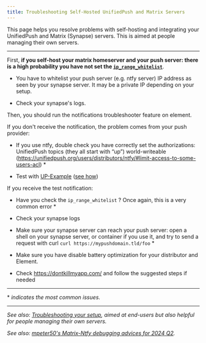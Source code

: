 ```yaml
---
title: Troubleshooting Self-Hosted UnifiedPush and Matrix Servers
---
```


This page helps you resolve problems with self-hosting and integrating your UnifiedPush and Matrix (Synapse) servers. This is aimed at people managing their own servers.

---

First, **if you self-host your matrix homeserver and your push server: there is a high probability you have not set the [`ip_range_whitelist`](https://matrix-org.github.io/synapse/latest/usage/configuration/config_documentation.html#ip_range_whitelist)**.

  * You have to whitelist your push server (e.g. ntfy server) IP address as seen by your synapse server. It may be a private IP depending on your setup.

  * Check your synapse's logs.

Then, you should run the notifications troubleshooter feature on element.

If you don't receive the notification, the problem comes from your push provider:

  * If you use ntfy, double check you have correctly set the authorizations: UnifiedPush topics (they all start with “up”) world-writeable (https://unifiedpush.org/users/distributors/ntfy/#limit-access-to-some-users-acl) *

  * Test with [UP-Example](https://f-droid.org/en/packages/org.unifiedpush.example/) ([see how](/users/troubleshooting/#troubleshooting-with-the-up-example-app-android))

If you receive the test notification:

  * Have you check the `ip_range_whitelist` ? Once again, this is a very common error *

  * Check your synapse logs

  * Make sure your synapse server can reach your push server: open a shell on your synapse server, or container if you use it, and try to send a request with curl `curl https://mypushdomain.tld/foo` *

  * Make sure you have disable battery optimization for your distributor and Element.

  * Check https://dontkillmyapp.com/ and follow the suggested steps if needed

---

\* *indicates the most common issues.*

---

*See also: [Troubleshooting your setup](/users/troubleshooting/), aimed at end-users but also helpful for people managing their own servers.*

*See also: [mpeter50's Matrix-Ntfy debugging advices for 2024 Q2](https://gist.github.com/mpeter50/9220dac1056c9a66c313d049838c1ab2).*
